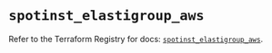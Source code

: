 # `spotinst_elastigroup_aws`

Refer to the Terraform Registry for docs: [`spotinst_elastigroup_aws`](https://registry.terraform.io/providers/spotinst/spotinst/1.176.0/docs/resources/elastigroup_aws).
